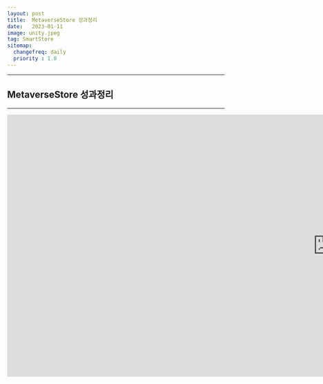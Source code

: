 ```yaml
---
layout: post
title:  MetaverseStore 성과정리
date:   2023-01-11
image: unity.jpeg
tag: SmartStore
sitemap:
  changefreq: daily
  priority : 1.0
---
```


---
## MetaverseStore 성과정리
---

<iframe width="1497" height="607" src="https://www.youtube.com/embed/wd_4NDNlspM" title="Metaverse Smart Store" frameborder="0" allow="accelerometer; autoplay; clipboard-write; encrypted-media; gyroscope; picture-in-picture; web-share" allowfullscreen></iframe>